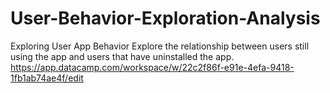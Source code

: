 # User-Behavior-Exploration-Analysis
Exploring User App Behavior
Explore the relationship between users still using the app and users that have uninstalled the app. 
https://app.datacamp.com/workspace/w/22c2f86f-e91e-4efa-9418-1fb1ab74ae4f/edit
